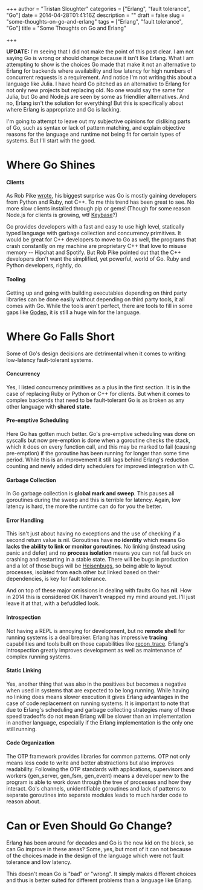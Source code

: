 +++
author = "Tristan Sloughter"
categories = ["Erlang", "fault tolerance", "Go"]
date = 2014-04-28T01:41:16Z
description = ""
draft = false
slug = "some-thoughts-on-go-and-erlang"
tags = ["Erlang", "fault tolerance", "Go"]
title = "Some Thoughts on Go and Erlang"

+++

**UPDATE:** I'm seeing that I did not make the point of this post clear. I am not saying Go is wrong or should change because it isn't like Erlang. What I am attempting to show is the choices Go made that make it not an alternative to Erlang for backends where availability and low latency for high numbers of concurrent requests is a requirement. And notice I'm not writing this about a language like Julia. I have heard Go pitched as an alternative to Erlang for not only new projects but replacing old. No one would say the same for Julia, but Go and Node.js are seen by some as friendlier alternatives. And no, Erlang isn't the solution for everything! But this is specifically about where Erlang is appropriate and Go is lacking.  
  
I'm going to attempt to leave out my subjective opinions for disliking parts of Go, such as syntax or lack of pattern matching, and explain objective reasons for the language and runtime not being fit for certain types of systems. But I'll start with the good.  
  
# Where Go Shines  
  
#### Clients  
  
As Rob Pike [wrote](http://commandcenter.blogspot.it/2012/06/less-is-exponentially-more.html "Less is exponentially more "), his biggest surprise was Go is mostly gaining developers from Python and Ruby, not C++. To me this trend has been great to see. No more slow clients installed through pip or gems! (Though for some reason Node.js for clients is growing, wtf [Keybase](https://keybase.io/ "Keybase")?)  
  
Go provides developers with a fast and easy to use high level, statically typed language with garbage collection and concurrency primitives. It would be great for C++ developers to move to Go as well, the programs that crash constantly on my machine are proprietary C++ that love to misuse memory -- Hipchat and Spotify. But Rob Pike pointed out that the C++ developers don't want the simplified, yet powerful, world of Go. Ruby and Python developers, rightly, do.  
  
#### Tooling  
  
Getting up and going with building executables depending on third party libraries can be done easily without depending on third party tools, it all comes with Go. While the tools aren't perfect, there are tools to fill in some gaps like [Godep](https://github.com/tools/godep), it is still a huge win for the language.  
  
# Where Go Falls Short  
  
Some of Go's design decisions are detrimental when it comes to writing low-latency fault-tolerant systems.  
  
#### Concurrency  
  
Yes, I listed concurrency primitives as a plus in the first section. It is in the case of replacing Ruby or Python or C++ for clients. But when it comes to complex backends that need to be fault-tolerant Go is as broken as any other language with **shared state**.  
  
#### Pre-emptive Scheduling  
  
Here Go has gotten much better. Go's pre-emptive scheduling was done on syscalls but now pre-emption is done when a goroutine checks the stack, which it does on every function call, and this may be marked to fail (causing pre-emption) if the goroutine has been running for longer than some time period. While this is an improvement it still lags behind Erlang's reduction counting and newly added dirty schedulers for improved integration with C.  
  
#### Garbage Collection  
  
In Go garbage collection is **global mark and sweep**. This pauses all goroutines during the sweep and this is terrible for latency. Again, low latency is hard, the more the runtime can do for you the better.  
  
#### Error Handling  
  
This isn't just about having no exceptions and the use of checking if a second return value is nil. Goroutines have **no identity** which means Go **lacks the ability to link or monitor goroutines**. No linking (instead using panic and defer) and no **process isolation** means you can not fall back on crashing and restarting in a stable state. There will be bugs in production and a lot of those bugs will be [Heisenbugs](http://citeseer.ist.psu.edu/viewdoc/download;jsessionid=285F73A4236CA1AE99EAB2439FFFB266?doi=10.1.1.59.6561&amp;rep=rep1&amp;type=pdf), so being able to layout processes, isolated from each other but linked based on their dependencies, is key for fault tolerance.  
  
And on top of these major omissions in dealing with faults Go has **nil**. How in 2014 this is considered OK I haven't wrapped my mind around yet. I'll just leave it at that, with a befuddled look.  
  
#### Introspection  
  
Not having a REPL is annoying for development, but no **remote shell** for running systems is a deal breaker. Erlang has impressive **tracing** capabilities and tools built on those capabilities like [recon_trace](http://ferd.github.io/recon/recon_trace.html "recon_trace"). Erlang's introspection greatly improves development as well as maintenance of complex running systems.  
  
#### Static Linking  
  
Yes, another thing that was also in the positives but becomes a negative when used in systems that are expected to be long running. While having no linking does means slower execution it gives Erlang advantages in the case of code replacement on running systems. It is important to note that due to Erlang's scheduling and garbage collecting strategies many of these speed tradeoffs do not mean Erlang will be slower than an implementation in another language, especially if the Erlang implementation is the only one still running.  
  
#### Code Organization  
  
The OTP framework provides libraries for common patterns. OTP not only means less code to write and better abstractions but also improves readability. Following the OTP standards with applications, supervisors and workers (gen_server, gen_fsm, gen_event) means a developer new to the program is able to work down through the tree of processes and how they interact. Go's channels, unidentifiable goroutines and lack of patterns to separate goroutines into separate modules leads to much harder code to reason about.   
  
# Can or Even Should Go Change?  
  
Erlang has been around for decades and Go is the new kid on the block, so can Go improve in these areas? Some, yes, but most of it can not because of the choices made in the design of the language which were not fault tolerance and low latency.  
  
This doesn't mean Go is "bad" or "wrong". It simply makes different choices and thus is better suited for different problems than a language like Erlang.

